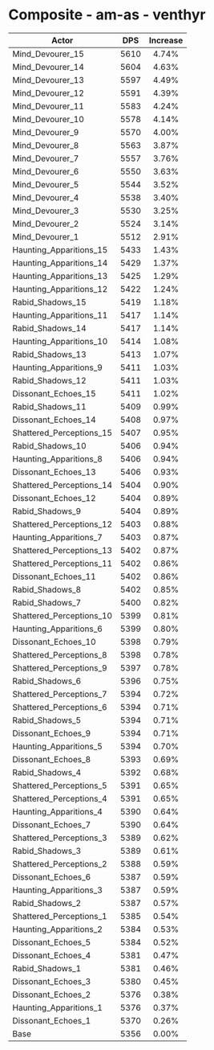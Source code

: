 # Composite - am-as - venthyr
| Actor | DPS | Increase |
|---|:---:|:---:|
|Mind_Devourer_15|5610|4.74%|
|Mind_Devourer_14|5604|4.63%|
|Mind_Devourer_13|5597|4.49%|
|Mind_Devourer_12|5591|4.39%|
|Mind_Devourer_11|5583|4.24%|
|Mind_Devourer_10|5578|4.14%|
|Mind_Devourer_9|5570|4.00%|
|Mind_Devourer_8|5563|3.87%|
|Mind_Devourer_7|5557|3.76%|
|Mind_Devourer_6|5550|3.63%|
|Mind_Devourer_5|5544|3.52%|
|Mind_Devourer_4|5538|3.40%|
|Mind_Devourer_3|5530|3.25%|
|Mind_Devourer_2|5524|3.14%|
|Mind_Devourer_1|5512|2.91%|
|Haunting_Apparitions_15|5433|1.43%|
|Haunting_Apparitions_14|5429|1.37%|
|Haunting_Apparitions_13|5425|1.29%|
|Haunting_Apparitions_12|5422|1.24%|
|Rabid_Shadows_15|5419|1.18%|
|Haunting_Apparitions_11|5417|1.14%|
|Rabid_Shadows_14|5417|1.14%|
|Haunting_Apparitions_10|5414|1.08%|
|Rabid_Shadows_13|5413|1.07%|
|Haunting_Apparitions_9|5411|1.03%|
|Rabid_Shadows_12|5411|1.03%|
|Dissonant_Echoes_15|5411|1.02%|
|Rabid_Shadows_11|5409|0.99%|
|Dissonant_Echoes_14|5408|0.97%|
|Shattered_Perceptions_15|5407|0.95%|
|Rabid_Shadows_10|5406|0.94%|
|Haunting_Apparitions_8|5406|0.94%|
|Dissonant_Echoes_13|5406|0.93%|
|Shattered_Perceptions_14|5404|0.90%|
|Dissonant_Echoes_12|5404|0.89%|
|Rabid_Shadows_9|5404|0.89%|
|Shattered_Perceptions_12|5403|0.88%|
|Haunting_Apparitions_7|5403|0.87%|
|Shattered_Perceptions_13|5402|0.87%|
|Shattered_Perceptions_11|5402|0.86%|
|Dissonant_Echoes_11|5402|0.86%|
|Rabid_Shadows_8|5402|0.85%|
|Rabid_Shadows_7|5400|0.82%|
|Shattered_Perceptions_10|5399|0.81%|
|Haunting_Apparitions_6|5399|0.80%|
|Dissonant_Echoes_10|5398|0.79%|
|Shattered_Perceptions_8|5398|0.78%|
|Shattered_Perceptions_9|5397|0.78%|
|Rabid_Shadows_6|5396|0.75%|
|Shattered_Perceptions_7|5394|0.72%|
|Shattered_Perceptions_6|5394|0.71%|
|Rabid_Shadows_5|5394|0.71%|
|Dissonant_Echoes_9|5394|0.71%|
|Haunting_Apparitions_5|5394|0.70%|
|Dissonant_Echoes_8|5393|0.69%|
|Rabid_Shadows_4|5392|0.68%|
|Shattered_Perceptions_5|5391|0.65%|
|Shattered_Perceptions_4|5391|0.65%|
|Haunting_Apparitions_4|5390|0.64%|
|Dissonant_Echoes_7|5390|0.64%|
|Shattered_Perceptions_3|5389|0.62%|
|Rabid_Shadows_3|5389|0.61%|
|Shattered_Perceptions_2|5388|0.59%|
|Dissonant_Echoes_6|5387|0.59%|
|Haunting_Apparitions_3|5387|0.59%|
|Rabid_Shadows_2|5387|0.57%|
|Shattered_Perceptions_1|5385|0.54%|
|Haunting_Apparitions_2|5384|0.53%|
|Dissonant_Echoes_5|5384|0.52%|
|Dissonant_Echoes_4|5381|0.47%|
|Rabid_Shadows_1|5381|0.46%|
|Dissonant_Echoes_3|5380|0.45%|
|Dissonant_Echoes_2|5376|0.38%|
|Haunting_Apparitions_1|5376|0.37%|
|Dissonant_Echoes_1|5370|0.26%|
|Base|5356|0.00%|
